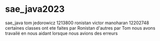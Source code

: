 # sae_java2023
sae_java
tom jedorowicz 1213800 
ronistan victor manoharan 12202748
certaines classes ont ete faites par Ronistan d'autres par   Tom nous avons travailé en nous aidant lorsque nous avions des erreurs 
